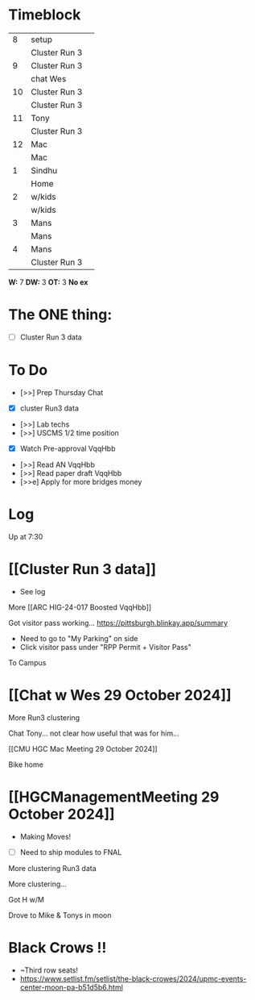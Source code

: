 # Timeblock

|     |               |     |
| --- | ------------- | --- |
| 8   | setup         |     |
|     | Cluster Run 3 |     |
| 9   | Cluster Run 3 |     |
|     | chat Wes      |     |
| 10  | Cluster Run 3 |     |
|     | Cluster Run 3 |     |
| 11  | Tony          |     |
|     | Cluster Run 3 |     |
| 12  | Mac           |     |
|     | Mac           |     |
| 1   | Sindhu        |     |
|     | Home          |     |
| 2   | w/kids        |     |
|     | w/kids        |     |
| 3   | Mans          |     |
|     | Mans          |     |
| 4   | Mans          |     |
|     | Cluster Run 3 |     |

**W:** 7 
**DW:** 3
**OT:** 3
**No ex**

# The ONE thing: 
- [ ] Cluster Run 3 data


# To Do
- [>>] Prep Thursday Chat
- [x] cluster Run3 data
- [>>] Lab techs
- [>>] USCMS 1/2 time position
- [x] Watch Pre-approval VqqHbb
- [>>] Read AN VqqHbb
- [>>] Read paper draft VqqHbb
- [>>e] Apply for more bridges money


# Log

Up at 7:30 

# [[Cluster Run 3 data]]
- See log

More [[ARC HIG-24-017 Boosted VqqHbb]]

Got visitor pass working... https://pittsburgh.blinkay.app/summary
- Need to go to "My Parking" on side
- Click visitor pass under "RPP Permit + Visitor Pass"


To Campus

# [[Chat w Wes 29 October 2024]]

More Run3 clustering

Chat Tony... not clear how useful that was for him...

[[CMU HGC Mac Meeting 29 October 2024]]

Bike home

#  [[HGCManagementMeeting 29 October 2024]]
- Making Moves! 
- [ ] Need to ship modules to FNAL

More clustering Run3 data

More clustering...

Got H w/M

Drove to Mike & Tonys in moon

# Black Crows !!
- ~Third row seats! 
- https://www.setlist.fm/setlist/the-black-crowes/2024/upmc-events-center-moon-pa-b51d5b6.html
